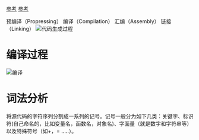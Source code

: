 [参考](https://www.jianshu.com/p/0913993a4c3f)
[参考](https://hzsss.github.io/%E7%BC%96%E8%AF%91%E5%8E%9F%E7%90%86%E7%AC%94%E8%AE%B0/#2-%E7%BC%96%E8%AF%91)

预编译（Propressing）
编译（Compilation）
汇编（Assembly）
链接（Linking）
![代码生成过程](https://chuquan-public-r-001.oss-cn-shanghai.aliyuncs.com/sketch-images/code-compile-process.png?x-oss-process=image/resize,w_600)
# 编译过程
![编译](http://www.hollischuang.com/wp-content/uploads/2018/04/QQ20180414-203816.png)
# 词法分析
将源代码的字符序列分割成一系列的记号。记号一般分为如下几类：关键字、标识符(自己命名的，比如变量名，函数名，对象名)、字面量（就是数字和字符串等）以及特殊符号（如+，= .....）。
